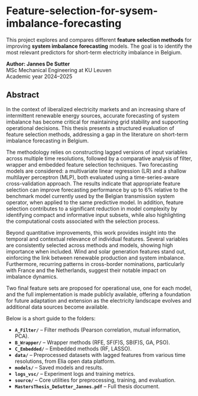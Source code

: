 # Feature-selection-for-sysem-imbalance-forecasting
This project explores and compares different **feature selection methods** for improving **system imbalance forecasting** models. The goal is to identify the most relevant predictors for short-term electricity imbalance in Belgium.

**Author: Jannes De Sutter**  
MSc Mechanical Engineering at KU Leuven  
Academic year 2024–2025

## Abstract

In the context of liberalized electricity markets and an increasing share of intermittent renewable energy sources, accurate forecasting of system imbalance has become critical for maintaining grid stability and supporting operational decisions. This thesis presents a structured evaluation of feature selection methods, addressing a gap in the literature on short-term imbalance forecasting in Belgium.

The methodology relies on constructing lagged versions of input variables across multiple time resolutions, followed by a comparative analysis of filter, wrapper and embedded feature selection techniques. Two forecasting models are considered: a multivariate linear regression (LR) and a shallow multilayer perceptron (MLP), both evaluated using a time-series-aware cross-validation approach. The results indicate that appropriate feature selection can improve forecasting performance by up to 6% relative to the benchmark model currently used by the Belgian transmission system operator, when applied to the same predictive model. In addition, feature selection contributes to a significant reduction in model complexity by identifying compact and informative input subsets, while also highlighting the computational costs associated with the selection process.

Beyond quantitative improvements, this work provides insight into the temporal and contextual relevance of individual features. Several variables are consistently selected across methods and models, showing high importance when included. Wind and solar generation features stand out, einforcing the link between renewable production and system imbalance. Furthermore, recurring patterns in cross-border nominations, particularly with France and the Netherlands, suggest their notable impact on imbalance dynamics. 

Two final feature sets are proposed for operational use, one for each model, and the full implementation is made publicly available, offering a foundation for future adaptation and extension as the electricity landscape evolves and additional data sources become available.

Below is a short guide to the folders:

- **`A_Filter/`** – Filter methods (Pearson correlation, mutual information, PCA).  
- **`B_Wrapper/`** – Wrapper methods (RFE, SF(F)S, SB(F)S, GA, PSO).  
- **`C_Embedded/`** – Embedded methods (RF, LASSO).  
- **`data/`** – Preprocessed datasets with lagged features from various time resolutions, from Elia open data platform.  
- **`models/`** – Saved models and results.  
- **`logs_vsc/`** – Experiment logs and training metrics.  
- **`source/`** – Core utilities for preprocessing, training, and evaluation.  
- **`MastersThesis_DeSutter_Jannes.pdf`** – Full thesis document.  
